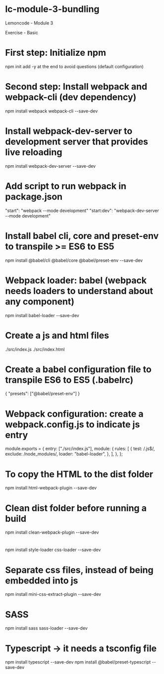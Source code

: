 # lc-module-3-bundling

Lemoncode - Module 3

Exercise - Basic

# First step: Initialize npm
npm init
add -y at the end to avoid questions (default configuration)

# Second step: Install webpack and webpack-cli (dev dependency)
npm install webpack webpack-cli --save-dev

# Install webpack-dev-server to development server that provides live reloading
npm install webpack-dev-server --save-dev

# Add script to run webpack in package.json
"start": "webpack --mode development"
"start:dev": "webpack-dev-server --mode development"

# Install babel cli, core and preset-env to transpile >= ES6 to ES5
npm install @babel/cli @babel/core @babel/preset-env --save-dev

# Webpack loader: babel (webpack needs loaders to understand about any component)
npm install babel-loader --save-dev

# Create a js and html files
./src/index.js
./src/index.html

# Create a babel configuration file to transpile ES6 to ES5 (.babelrc)
{
  "presets": ["@babel/preset-env"]
}

# Webpack configuration: create a webpack.config.js to indicate js entry
module.exports = {
  entry: ["./src/index.js"],
  module: {
    rules: [
      {
        test: /\.js$/,
        exclude: /node_modules/,
        loader: "babel-loader",
      },
    ],
  },
};

# To copy the HTML to the dist folder
npm install html-webpack-plugin --save-dev

# Clean dist folder before running a build
npm install clean-webpack-plugin --save-dev

# 
npm install style-loader css-loader --save-dev

# Separate css files, instead of being embedded into js
npm install mini-css-extract-plugin --save-dev

# SASS
npm install sass sass-loader --save-dev

# Typescript -> it needs a tsconfig file
npm install typescript --save-dev
npm install @babel/preset-typescript --save-dev